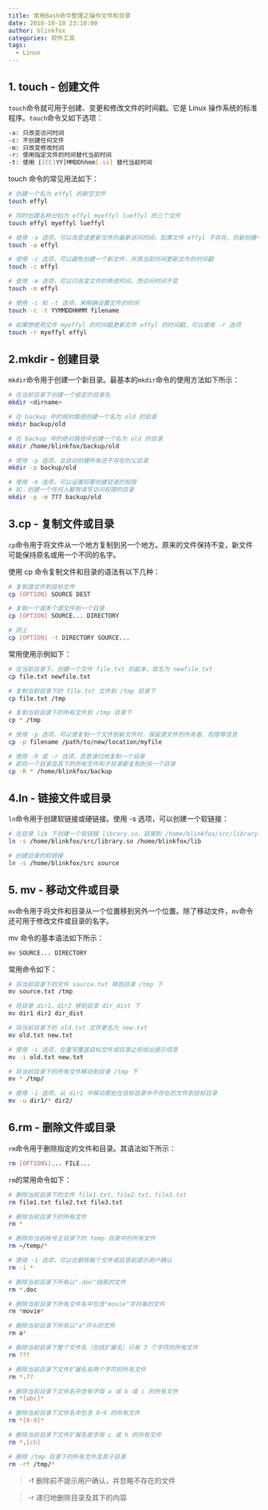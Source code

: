 ```yaml
---
title: 常用Bash命令整理之操作文件和目录
date: 2018-10-10 23:10:00
author: blinkfox
categories: 软件工具
tags:
  - Linux
---
```


## 1. touch - 创建文件

`touch`命令就可用于创建、变更和修改文件的时间戳。它是 Linux 操作系统的标准程序。`touch`命令又如下选项：

```bash
-a: 只改变访问时间 
-c: 不创建任何文件
-m: 只改变修改时间
-r: 使用指定文件的时间替代当前时间
-t: 使用 [[CC]YY]MMDDhhmm[.ss] 替代当前时间
```

touch 命令的常见用法如下：

```bash
# 创建一个名为 effyl 的新空文件
touch effyl

# 同时创建名称分别为 effyl myeffyl lueffyl 的三个文件
touch effyl myeffyl lueffyl

# 使用 -a 选项，可以改变或更新文件的最新访问时间，如果文件 effyl 不存在，则新创建一个
touch -a effyl

# 使用 -c 选项，可以避免创建一个新文件，并用当前时间更新文件的时间戳
touch -c effyl

# 使用 -m 选项，可以只改变文件的修改时间，而访问时间不变
touch -m effyl

# 使用 -c 和 -t 选项，来明确设置文件的时间
touch -c -t YYMMDDHHMM filename

# 如果想使用文件 myeffyl 的时间戳更新文件 effyl 的时间戳，可以使用 -r 选项
touch -r myeffyl effyl
```

## 2.mkdir - 创建目录

`mkdir`命令用于创建一个新目录。最基本的`mkdir`命令的使用方法如下所示：

```bash
# 在当前目录下创建一个给定的目录名
mkdir <dirname>

# 在 backup 中的相对路径创建一个名为 old 的目录
mkdir backup/old

# 在 backup 中的绝对路径中创建一个名为 old 的目录
mkdir /home/blinkfox/backup/old

# 使用 -p 选项，会自动创建所有还不存在的父目录
mkdir -p backup/old

# 使用 -m 选项，可以设置将要创建目录的权限
# 如：创建一个任何人都有读写访问权限的目录
mkdir -p -m 777 backup/old
```

## 3.cp - 复制文件或目录

`cp`命令用于将文件从一个地方复制到另一个地方。原来的文件保持不变，新文件可能保持原名或用一个不同的名字。

使用 cp 命令复制文件和目录的语法有以下几种：

```bash
# 复制源文件到目标文件
cp [OPTION] SOURCE DEST

# 复制一个或多个源文件到一个目录
cp [OPTION] SOURCE... DIRECTORY

# 同上
cp [OPTION] -t DIRECTORY SOURCE... 
```

常用使用示例如下：

```bash
# 在当前目录下，创建一个文件 file.txt 的副本，取名为 newfile.txt
cp file.txt newfile.txt

# 复制当前目录下的 file.txt 文件到 /tmp 目录下
cp file.txt /tmp

# 复制当前目录下的所有文件到 /tmp 目录下
cp * /tmp

# 使用 -p 选项，可以使复制一个文件到新文件时，保留源文件的所有者、权限等信息
cp -p filename /path/to/new/location/myfile

# 使用 -R 或 -r 选项，恶意递归地复制一个目录
# 即将一个目录及其下的所有文件和子目录都复制到另一个目录
cp -R * /home/blinkfox/backup
```

## 4.ln - 链接文件或目录

`ln`命令用于创建软链接或硬链接。使用 -s 选项，可以创建一个软链接：

```bash
# 在目录 lib 下创建一个软链接 library.so，链接到 /home/blinkfox/src/library.so
ln -s /home/blinkfox/src/library.so /home/blinkfox/lib

# 创建目录的软链接
ln -s /home/blinkfox/src source
```

## 5. mv - 移动文件或目录

`mv`命令用于将文件和目录从一个位置移到另外一个位置。除了移动文件，`mv`命令还可用于修改文件或目录的名字。

mv 命令的基本语法如下所示：

```bash
mv SOURCE... DIRECTORY
```

常用命令如下：

```bash
# 将当前目录下的文件 source.txt 移到目录 /tmp 下
mv source.txt /tmp

# 将目录 dir1、dir2 移到目录 dir_dist 下
mv dir1 dir2 dir_dist

# 将当前目录下的 old.txt 文件更名为 new.txt
mv old.txt new.txt

# 使用 -i 选项，在重写覆盖目标文件或目录之前给出提示信息
mv -i old.txt new.txt

# 将当前目录下的所有文件移动到目录 /tmp 下
mv * /tmp/

# 使用 -i 选项，从 dir1 中移动那些在目标目录中不存在的文件到目标目录
mv -u dir1/* dir2/
```

## 6.rm - 删除文件或目录

`rm`命令用于删除指定的文件和目录。其语法如下所示：

```bash
rm [OPTIONS]... FILE...
```

`rm`的常用命令如下：

```bash
# 删除当前目录下的文件 file1.txt、file2.txt、file3.txt
rm file1.txt file2.txt file3.txt

# 删除当前目录下的所有文件
rm *

# 删除你当前帐号主目录下的 temp 目录中的所有文件
rm ~/temp/*

# 使用 -i 选项，可以在删除每个文件或目录前提示用户确认
rm -i *

# 删除当前目录下所有以".doc"结尾的文件
rm *.doc

# 删除当前目录下所有文件名中包含"movie"字符串的文件
rm *movie*

# 删除当前目录下所有以"a"开头的文件
rm a*

# 删除当前目录下整个文件名（包括扩展名）只有 3 个字符的所有文件
rm ???

# 删除当前目录下文件扩展名有两个字符的所有文件
rm *.??

# 删除当前目录下文件名中含有字母 a 或 b 或 c 的所有文件
rm *[abc]*

# 删除当前目录下文件名中包含 0~9 的所有文件
rm *[0-9]*

# 删除当前目录下文件扩展名是字母 c 或 h 的所有文件
rm *.[ch]

# 删除 /tmp 目录下的所有文件及其子目录
rm -rf /tmp/*
```

> -f 删除前不提示用户确认，并忽略不存在的文件

> -r 递归地删除目录及其下的内容